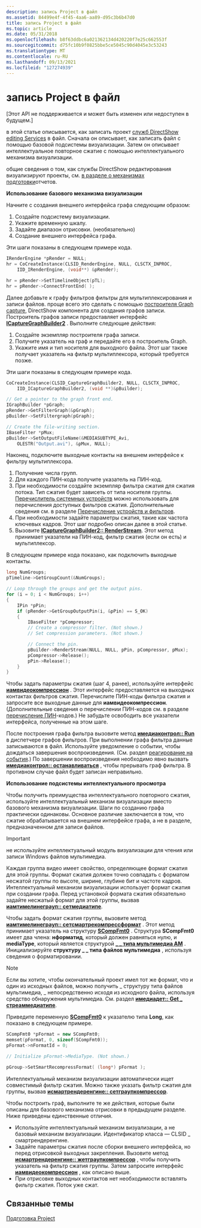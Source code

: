 ```yaml
---
description: запись Project в файл
ms.assetid: 84499e4f-4f45-4aa6-aa89-d95c3b6b47d0
title: запись Project в файл
ms.topic: article
ms.date: 05/31/2018
ms.openlocfilehash: b8f63ddbc6a021362134d420220f7e25c662553f
ms.sourcegitcommit: d75fc10b9f0825bbe5ce5045c90d4045e3c53243
ms.translationtype: MT
ms.contentlocale: ru-RU
ms.lasthandoff: 09/13/2021
ms.locfileid: "127274939"
---
```

# <a name="writing-a-project-to-a-file"></a>запись Project в файл

\[Этот API не поддерживается и может быть изменен или недоступен в будущем.\]

в этой статье описывается, как записать проект [служб DirectShow editing Services](directshow-editing-services.md) в файл. Сначала он описывает, как записать файл с помощью базовой подсистемы визуализации. Затем он описывает интеллектуальное повторное сжатие с помощью интеллектуального механизма визуализации.

общие сведения о том, как службы DirectShow редактирования визуализируют проекты, см. [в разделе о механизмах подготовки](about-the-render-engines.md)отчетов.

**Использование базового механизма визуализации**

Начните с создания внешнего интерфейса графа следующим образом:

1.  Создайте подсистему визуализации.
2.  Укажите временную шкалу.
3.  Задайте диапазон отрисовки. (необязательно)
4.  Создание внешнего интерфейса графа.

Эти шаги показаны в следующем примере кода.


```C++
IRenderEngine *pRender = NULL; 
hr = CoCreateInstance(CLSID_RenderEngine, NULL, CLSCTX_INPROC,
    IID_IRenderEngine, (void**) &pRender);

hr = pRender->SetTimelineObject(pTL);
hr = pRender->ConnectFrontEnd( );
```



Далее добавьте к графу фильтров фильтры для мультиплексирования и записи файлов. проще всего это сделать с помощью [построителя Graph capture](capture-graph-builder.md), DirectShow компонента для создания графов записи. Построитель графов записи предоставляет интерфейс [**ICaptureGraphBuilder2**](/windows/desktop/api/Strmif/nn-strmif-icapturegraphbuilder2) . Выполните следующие действия:

1.  Создайте экземпляр построителя графа записи.
2.  Получите указатель на граф и передайте его в построитель Graph.
3.  Укажите имя и тип носителя для выходного файла. Этот шаг также получает указатель на фильтр мультиплексора, который требуется позже.

Эти шаги показаны в следующем примере кода.


```C++
CoCreateInstance(CLSID_CaptureGraphBuilder2, NULL, CLSCTX_INPROC, 
    IID_ICaptureGraphBuilder2, (void **)&pBuilder);

// Get a pointer to the graph front end.
IGraphBuilder *pGraph;
pRender->GetFilterGraph(&pGraph);
pBuilder->SetFiltergraph(pGraph);

// Create the file-writing section.
IBaseFilter *pMux;
pBuilder->SetOutputFileName(&MEDIASUBTYPE_Avi, 
    OLESTR("Output.avi"), &pMux, NULL);
```



Наконец, подключите выходные контакты на внешнем интерфейсе к фильтру мультиплексора.

1.  Получение числа групп.
2.  Для каждого ПИН-кода получите указатель на ПИН-код.
3.  При необходимости создайте экземпляр фильтра сжатия для сжатия потока. Тип сжатия будет зависеть от типа носителя группы. [Перечислитель системных устройств](system-device-enumerator.md) можно использовать для перечисления доступных фильтров сжатия. Дополнительные сведения см. в разделе [Перечисление устройств и фильтров](enumerating-devices-and-filters.md).
4.  При необходимости задайте параметры сжатия, такие как частота ключевых кадров. Этот шаг подробно описан далее в этой статье.
5.  Вызовите [**ICaptureGraphBuilder2:: RenderStream**](/windows/desktop/api/Strmif/nf-strmif-icapturegraphbuilder2-renderstream). Этот метод принимает указатели на ПИН-код, фильтр сжатия (если он есть) и мультиплексор.

В следующем примере кода показано, как подключить выходные контакты.


```C++
long NumGroups;
pTimeline->GetGroupCount(&NumGroups);

// Loop through the groups and get the output pins.
for (i = 0; i < NumGroups; i++)
{
    IPin *pPin;
    if (pRender->GetGroupOutputPin(i, &pPin) == S_OK) 
    {
        IBaseFilter *pCompressor;
        // Create a compressor filter. (Not shown.)
        // Set compression parameters. (Not shown.)

        // Connect the pin.
        pBuilder->RenderStream(NULL, NULL, pPin, pCompressor, pMux);
        pCompressor->Release();
        pPin->Release();
    }
}
```



Чтобы задать параметры сжатия (шаг 4, ранее), используйте интерфейс [**иамвидеокомпрессион**](/windows/desktop/api/Strmif/nn-strmif-iamvideocompression) . Этот интерфейс предоставляется на выходных контактах фильтров сжатия. Перечислите ПИН-коды фильтра сжатия и запросите все выходные данные для **иамвидеокомпрессион**. (Дополнительные сведения о перечислении ПИН-кодов см. в разделе [перечисление ПИН](enumerating-pins.md)-кодов.) Не забудьте освободить все указатели интерфейса, полученные на этом шаге.

После построения графа фильтра вызовите метод [**имедиаконтрол:: Run**](/windows/desktop/api/Control/nf-control-imediacontrol-run) в диспетчере графов фильтров. При выполнении графа фильтра данные записываются в файл. Используйте уведомление о событии, чтобы дождаться завершения воспроизведения. (См. раздел [реагирование на события](responding-to-events.md).) По завершении воспроизведения необходимо явно вызвать [**имедиаконтрол:: останавливаться**](/windows/desktop/api/Control/nf-control-imediacontrol-stop) , чтобы прерывать граф фильтра. В противном случае файл будет записан неправильно.

**Использование подсистемы интеллектуального просмотра**

Чтобы получить преимущества интеллектуального повторного сжатия, используйте интеллектуальный механизм визуализации вместо базового механизма визуализации. Шаги по созданию графа практически одинаковы. Основное различие заключается в том, что сжатие обрабатывается на внешнем интерфейсе графа, а не в разделе, предназначенном для записи файлов.

> [!IMPORTANT]
> не используйте интеллектуальный модуль визуализации для чтения или записи Windows файлов мультимедиа.

 

Каждая группа видео имеет свойство, определяющее формат сжатия для этой группы. Формат сжатия должен точно совпадать с форматом несжатой группы по высоте, ширине, глубине бит и частоте кадров. Интеллектуальный механизм визуализации использует формат сжатия при создании графа. Перед установкой формата сжатия обязательно задайте несжатый формат для этой группы, вызвав [**иамтимелинеграуп:: сетмедиатипе**](iamtimelinegroup-setmediatype.md).

Чтобы задать формат сжатия группы, вызовите метод [**иамтимелинеграуп:: сетсмартрекомпрессформат**](iamtimelinegroup-setsmartrecompressformat.md) . Этот метод принимает указатель на структуру [**SCompFmt0**](scompfmt0.md) . Структура **SCompFmt0** имеет два члена: **нформатид**, который должен равняться нулю, и **mediaType**, который является структурой [**\_ \_ типа мультимедиа AM**](/windows/win32/api/strmif/ns-strmif-am_media_type) . Инициализируйте **структуру \_ \_ типа файлов мультимедиа** , используя сведения о форматировании.

> [!Note]  
> Если вы хотите, чтобы окончательный проект имел тот же формат, что и один из исходных файлов, можно получить \_ структуру типа файлов мультимедиа, \_ непосредственно исходя из исходного файла, используя средство обнаружения мультимедиа. См. раздел [**имедиадет:: Get \_ стреаммедиатипе**](imediadet-get-streammediatype.md).

 

Приведите переменную [**SCompFmt0**](scompfmt0.md) к указателю типа **Long**, как показано в следующем примере.


```C++
SCompFmt0 *pFormat = new SCompFmt0;
memset(pFormat, 0, sizeof(SCompFmt0));
pFormat->nFormatId = 0;

// Initialize pFormat->MediaType. (Not shown.)

pGroup->SetSmartRecompressFormat( (long*) pFormat );
```



Интеллектуальный механизм визуализации автоматически ищет совместимый фильтр сжатия. Можно также указать фильтр сжатия для группы, вызвав [**исмартрендеренгине:: сетграупкомпрессор**](ismartrenderengine-setgroupcompressor.md).

Чтобы построить граф, выполните те же действия, которые были описаны для базового механизма отрисовки в предыдущем разделе. Ниже приведены единственные отличия.

-   Используйте интеллектуальный механизм визуализации, а не базовый механизм визуализации. Идентификатор класса — CLSID \_ смартрендеренгине.
-   Задайте параметры сжатия после сборки внешнего интерфейса, но перед отрисовкой выходных закрепления. Вызовите метод [**исмартрендеренгине:: жетграупкомпрессор**](ismartrenderengine-getgroupcompressor.md) , чтобы получить указатель на фильтр сжатия группы. Затем запросите интерфейс [**иамвидеокомпрессион**](/windows/desktop/api/Strmif/nn-strmif-iamvideocompression) , как описано выше.
-   При отрисовке выходных контактов нет необходимости вставлять фильтр сжатия. Поток уже сжат.

## <a name="related-topics"></a>Связанные темы

<dl> <dt>

[Подготовка Project](rendering-a-project.md)
</dt> </dl>

 

 



